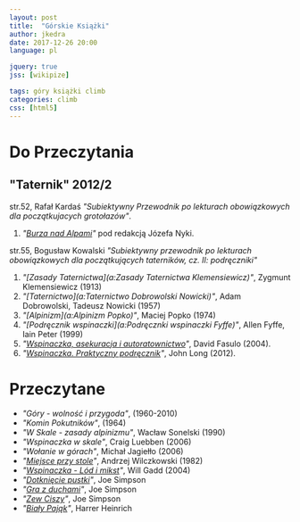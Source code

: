 ```yaml
---
layout: post
title:  "Górskie Książki"
author: jkedra
date: 2017-12-26 20:00
language: pl

jquery: true
jss: [wikipize]

tags: góry książki climb
categories: climb
css: [html5]
---
```


# Do Przeczytania

## "Taternik" 2012/2

str.52, Rafał Kardaś
_"Subiektywny Przewodnik po lekturach obowiązkowych dla początkujacych
grotołazów"_.

1. _"[Burza nad Alpami](a:)"_ pod redakcją Józefa Nyki.

str.55, Bogusław Kowalski
_"Subiektywny przewodnik po lekturach obowiązkowych
dla początkujących taterników, cz. II: podręczniki"_

1. _"[Zasady Taternictwa](a:Zasady Taternictwa Klemensiewicz)"_, Zygmunt Klemensiewicz (1913)
2. _"[Taternictwo](a:Taternictwo Dobrowolski Nowicki)"_,
   Adam Dobrowolski, Tadeusz Nowicki (1957)
3. _"[Alpinizm](a:Alpinizm Popko)"_, Maciej Popko (1974)
4. _"[Podręcznik wspinaczki](a:Podręcznki wspinaczki Fyffe)"_, Allen Fyffe, Iain Peter (1999)
6. _"[Wspinaczka, asekuracja i autoratownictwo](a:)"_, David Fasulo (2004).
7. _"[Wspinaczka. Praktyczny podręcznik](a:)"_, John Long (2012).

# Przeczytane

* _"Góry - wolność i przygoda"_, (1960-2010)
* _"Komin Pokutników"_, (1964)
* _"W Skale - zasady alpinizmu"_, Wacław Sonelski (1990)
* _"Wspinaczka w skale"_, Craig Luebben (2006)
* _"Wołanie w górach"_, Michał Jagiełło (2006)
* _"[Miejsce przy stole](/miejsce_przy_stole)"_, Andrzej Wilczkowski (1982)
* _"[Wspinaczka - Lód i mikst](/lod_i_mikst)"_, Will Gadd (2004)
* _"[Dotknięcie pustki](a:)"_, Joe Simpson
* _"[Gra z duchami](a:)"_, Joe Simpson
* _"[Zew Ciszy](a:)"_, Joe Simpson
* _"[Biały Pająk](a:)"_, Harrer Heinrich

